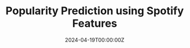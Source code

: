---
title: Popularity Prediction using Spotify Features
summary: 'Cleaned and analyzed 250,000+ rows of Spotify data and built Random Forest, DNN, Logistic
Regression, and Decision Tree Classifier models and trained a dense neural net model with 79% accuracy in predicting popular Spotify songs'
#tags:
#  - Demo
date: "2024-04-19T00:00:00Z"

# Optional external URL for project (replaces project detail page).
external_link: https://github.com/dillondiatlo/Team2

image:
  caption: Photo by Toa Heftiba on Unsplash
  focal_point: Smart
---